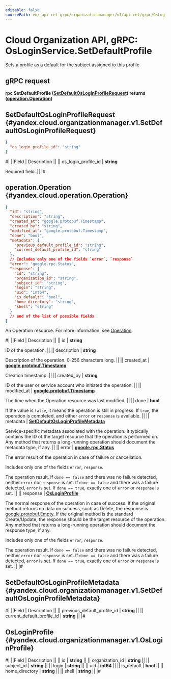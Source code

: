 ```yaml
---
editable: false
sourcePath: en/_api-ref-grpc/organizationmanager/v1/api-ref/grpc/OsLogin/setDefaultProfile.md
---
```


# Cloud Organization API, gRPC: OsLoginService.SetDefaultProfile

Sets a profile as a default for the subject assigned to this profile

## gRPC request

**rpc SetDefaultProfile ([SetDefaultOsLoginProfileRequest](#yandex.cloud.organizationmanager.v1.SetDefaultOsLoginProfileRequest)) returns ([operation.Operation](#yandex.cloud.operation.Operation))**

## SetDefaultOsLoginProfileRequest {#yandex.cloud.organizationmanager.v1.SetDefaultOsLoginProfileRequest}

```json
{
  "os_login_profile_id": "string"
}
```

#|
||Field | Description ||
|| os_login_profile_id | **string**

Required field.  ||
|#

## operation.Operation {#yandex.cloud.operation.Operation}

```json
{
  "id": "string",
  "description": "string",
  "created_at": "google.protobuf.Timestamp",
  "created_by": "string",
  "modified_at": "google.protobuf.Timestamp",
  "done": "bool",
  "metadata": {
    "previous_default_profile_id": "string",
    "current_default_profile_id": "string"
  },
  // Includes only one of the fields `error`, `response`
  "error": "google.rpc.Status",
  "response": {
    "id": "string",
    "organization_id": "string",
    "subject_id": "string",
    "login": "string",
    "uid": "int64",
    "is_default": "bool",
    "home_directory": "string",
    "shell": "string"
  }
  // end of the list of possible fields
}
```

An Operation resource. For more information, see [Operation](/docs/api-design-guide/concepts/operation).

#|
||Field | Description ||
|| id | **string**

ID of the operation. ||
|| description | **string**

Description of the operation. 0-256 characters long. ||
|| created_at | **[google.protobuf.Timestamp](https://developers.google.com/protocol-buffers/docs/reference/google.protobuf#timestamp)**

Creation timestamp. ||
|| created_by | **string**

ID of the user or service account who initiated the operation. ||
|| modified_at | **[google.protobuf.Timestamp](https://developers.google.com/protocol-buffers/docs/reference/google.protobuf#timestamp)**

The time when the Operation resource was last modified. ||
|| done | **bool**

If the value is `false`, it means the operation is still in progress.
If `true`, the operation is completed, and either `error` or `response` is available. ||
|| metadata | **[SetDefaultOsLoginProfileMetadata](#yandex.cloud.organizationmanager.v1.SetDefaultOsLoginProfileMetadata)**

Service-specific metadata associated with the operation.
It typically contains the ID of the target resource that the operation is performed on.
Any method that returns a long-running operation should document the metadata type, if any. ||
|| error | **[google.rpc.Status](https://cloud.google.com/tasks/docs/reference/rpc/google.rpc#status)**

The error result of the operation in case of failure or cancellation.

Includes only one of the fields `error`, `response`.

The operation result.
If `done == false` and there was no failure detected, neither `error` nor `response` is set.
If `done == false` and there was a failure detected, `error` is set.
If `done == true`, exactly one of `error` or `response` is set. ||
|| response | **[OsLoginProfile](#yandex.cloud.organizationmanager.v1.OsLoginProfile)**

The normal response of the operation in case of success.
If the original method returns no data on success, such as Delete,
the response is [google.protobuf.Empty](https://developers.google.com/protocol-buffers/docs/reference/google.protobuf#google.protobuf.Empty).
If the original method is the standard Create/Update,
the response should be the target resource of the operation.
Any method that returns a long-running operation should document the response type, if any.

Includes only one of the fields `error`, `response`.

The operation result.
If `done == false` and there was no failure detected, neither `error` nor `response` is set.
If `done == false` and there was a failure detected, `error` is set.
If `done == true`, exactly one of `error` or `response` is set. ||
|#

## SetDefaultOsLoginProfileMetadata {#yandex.cloud.organizationmanager.v1.SetDefaultOsLoginProfileMetadata}

#|
||Field | Description ||
|| previous_default_profile_id | **string** ||
|| current_default_profile_id | **string** ||
|#

## OsLoginProfile {#yandex.cloud.organizationmanager.v1.OsLoginProfile}

#|
||Field | Description ||
|| id | **string** ||
|| organization_id | **string** ||
|| subject_id | **string** ||
|| login | **string** ||
|| uid | **int64** ||
|| is_default | **bool** ||
|| home_directory | **string** ||
|| shell | **string** ||
|#